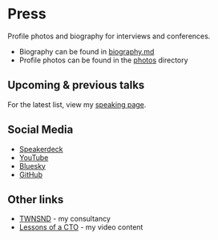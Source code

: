 # Press

Profile photos and biography for interviews and conferences.

* Biography can be found in [biography.md](https://github.com/ryantownsend/press/blob/master/biography.md)
* Profile photos can be found in the  [photos](https://github.com/ryantownsend/press/tree/master/photos) directory

## Upcoming & previous talks

For the latest list, view my [speaking page](https://twnsnd.com/speaking/).

## Social Media

* [Speakerdeck](https://speakerdeck.com/ryantownsend)
* [YouTube](https://www.youtube.com/@LessonsofaCTO)
* [Bluesky](https://bsky.app/profile/twnsnd.com)
* [GitHub](https://github.com/ryantownsend)

## Other links

* [TWNSND](https://twnsnd.com/) - my consultancy
* [Lessons of a CTO](https://lessonsofacto.com/) - my video content
